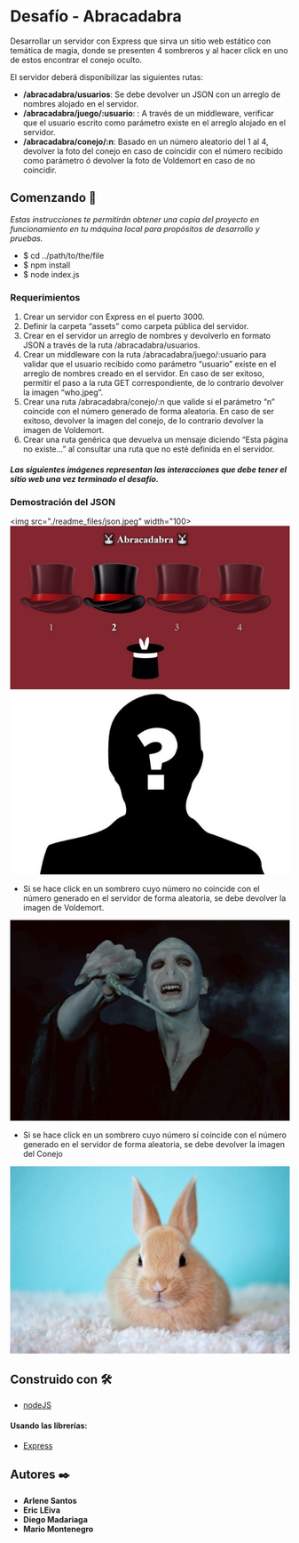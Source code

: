 # Desafío - Abracadabra

Desarrollar un servidor con Express que sirva un sitio web estático con temática de magia, donde se presenten 4
sombreros y al hacer click en uno de estos encontrar el conejo oculto.

El servidor deberá disponibilizar las siguientes rutas:

- **/abracadabra/usuarios**: Se debe devolver un JSON con un arreglo de nombres alojado en el servidor.
- **/abracadabra/juego/:usuario**: : A través de un middleware, verificar que el usuario escrito como parámetro existe
  en el arreglo alojado en el servidor.
- **/abracadabra/conejo/:n**: Basado en un número aleatorio del 1 al 4, devolver la foto del conejo en caso de coincidir
  con el número recibido como parámetro ó devolver la foto de Voldemort en caso de no coincidir.

## Comenzando 🚀

_Estas instrucciones te permitirán obtener una copia del proyecto en funcionamiento en tu máquina local para propósitos de desarrollo y pruebas._

- $ cd ../path/to/the/file
- $ npm install
- $ node index.js

### Requerimientos

1. Crear un servidor con Express en el puerto 3000.
2. Definir la carpeta “assets” como carpeta pública del servidor.
3. Crear en el servidor un arreglo de nombres y devolverlo en formato JSON a través de
   la ruta /abracadabra/usuarios.
4. Crear un middleware con la ruta /abracadabra/juego/:usuario para validar que el
   usuario recibido como parámetro “usuario” existe en el arreglo de nombres creado
   en el servidor.
   En caso de ser exitoso, permitir el paso a la ruta GET correspondiente, de lo contrario
   devolver la imagen “who.jpeg”.
5. Crear una ruta /abracadabra/conejo/:n que valide si el parámetro “n” coincide con el
   número generado de forma aleatoria.
   En caso de ser exitoso, devolver la imagen del conejo, de lo contrario devolver la
   imagen de Voldemort.
6. Crear una ruta genérica que devuelva un mensaje diciendo “Esta página no existe...”
   al consultar una ruta que no esté definida en el servidor.

##### Las siguientes imágenes representan las interacciones que debe tener el sitio web una vez terminado el desafío.

<!-- ![Demostración del JSON](./readme_files/json.jpeg) -->

### Demostración del JSON

<img src="./readme_files/json.jpeg" width="100>
![Interfaz de la aplicación cliente](./readme_files/aplicacion.jpeg)
![Imagen que se debe devolver en caso de escribir una ruta inexistente ](./readme_files/who.jpeg)

- Si se hace click en un sombrero cuyo número no coincide con el número generado en el
  servidor de forma aleatoria, se debe devolver la imagen de Voldemort.

![Imagen si el número no coincide con el número generado de forma aleatoria](./readme_files/voldemort.jpg)

- Si se hace click en un sombrero cuyo número sí coincide con el número generado en el
  servidor de forma aleatoria, se debe devolver la imagen del Conejo

![Imagen si el número coincide con el número generado de forma aleatoria](./readme_files/conejito.jpg)

## Construido con 🛠️

- [nodeJS](https://nodejs.org/en/)

#### Usando las librerías:

- [Express](https://expressjs.com/es/)

## Autores ✒️

- **Arlene Santos**
- **Eric LEiva**
- **Diego Madariaga**
- **Mario Montenegro**
